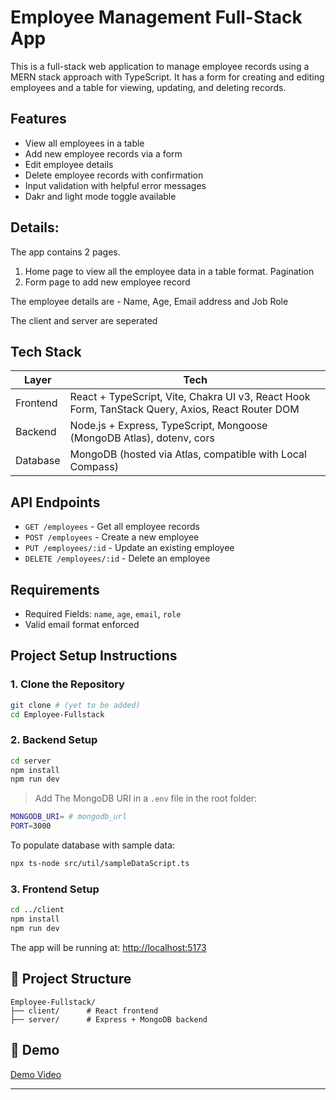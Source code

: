 # Employee Management Full-Stack App


This is a full-stack web application to manage employee records using a MERN stack approach with TypeScript. It has a form for creating and editing employees and a table for viewing, updating, and deleting records.

## Features

* View all employees in a table
* Add new employee records via a form
* Edit employee details
* Delete employee records with confirmation
* Input validation with helpful error messages
* Dakr and light mode toggle available

## Details: 

The app contains 2 pages.

1. Home page to view all the employee data in a table format. Pagination
2. Form page to add new employee record

The employee details are  - Name, Age, Email address and Job Role
 
The client and server are seperated



## Tech Stack

| Layer    | Tech                                                                                             |
| -------- | ------------------------------------------------------------------------------------------------ |
| Frontend | React + TypeScript, Vite, Chakra UI v3, React Hook Form, TanStack Query, Axios, React Router DOM |
| Backend  | Node.js + Express, TypeScript, Mongoose (MongoDB Atlas), dotenv, cors                            |
| Database | MongoDB (hosted via Atlas, compatible with Local Compass)                                        |

## API Endpoints

* `GET /employees` - Get all employee records
* `POST /employees` - Create a new employee
* `PUT /employees/:id` - Update an existing employee
* `DELETE /employees/:id` - Delete an employee

## Requirements

* Required Fields: `name`, `age`, `email`, `role`
* Valid email format enforced

## Project Setup Instructions

### 1. Clone the Repository

```bash
git clone # (yet to be added)
cd Employee-Fullstack
```

### 2. Backend Setup

```bash
cd server
npm install
npm run dev
```

> Add The MongoDB URI in a `.env` file in the root folder:

```bash
MONGODB_URI= # mongodb_url
PORT=3000
```

To populate database with sample data:

```bash
npx ts-node src/util/sampleDataScript.ts
```

### 3. Frontend Setup

```bash
cd ../client
npm install
npm run dev
```

The app will be running at: [http://localhost:5173](http://localhost:5173)

## 📂 Project Structure

```
Employee-Fullstack/
├── client/      # React frontend
├── server/      # Express + MongoDB backend
```

## 📅 Demo

[Demo Video](https://drive.google.com/your-link-here)

---

